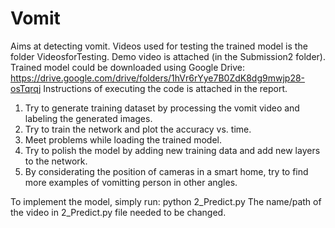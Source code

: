 # Vomit
Aims at detecting vomit.
Videos used for testing the trained model is the folder VideosforTesting.
Demo video is attached (in the Submission2 folder).
Trained model could be downloaded using Google Drive: https://drive.google.com/drive/folders/1hVr6rYye7B0ZdK8dg9mwjp28-osTqrqj
Instructions of executing the code is attached in the report.

1. Try to generate training dataset by processing the vomit video and labeling the generated images.
2. Try to train the network and plot the accuracy vs. time.
3. Meet problems while loading the trained model.
4. Try to polish the model by adding new training data and add new layers to the network.
5. By considerating the position of cameras in a smart home, try to find more examples of vomitting person in other angles.

To implement the model, simply run:
python 2_Predict.py
The name/path of the video in 2_Predict.py file needed to be changed.
